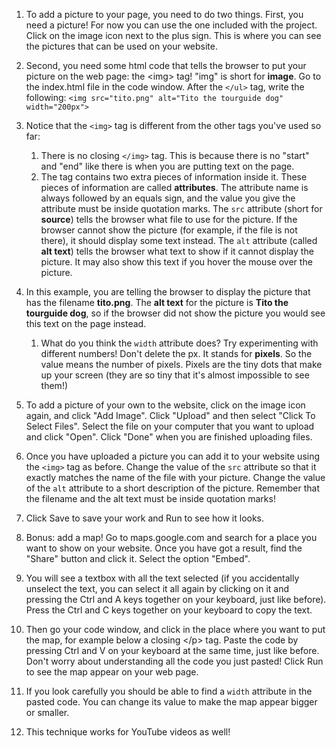 1. To add a picture to your page, you need to do two things. First, you need a picture! For now you can use the one included with the project. Click on the image icon next to the plus sign. This is where you can see the pictures that can be used on your website.
2. Second, you need some html code that tells the browser to put your picture on the web page: the &lt;img&gt; tag! "img" is short for **image**. Go to the index.html file in the code window. After the `</ul>` tag, write the following: `<img src="tito.png" alt="Tito the tourguide dog" width="200px">`
3. Notice that the `<img>` tag is different from the other tags you've used so far: 
   1. There is no closing `</img>` tag. This is because there is no "start" and "end" like there is when you are putting text on the page. 
   2. The tag contains two extra pieces of information inside it. These pieces of information are called **attributes**. The attribute name is always followed by an equals sign, and the value you give the attribute must be inside quotation marks. The `src` attribute \(short for **source**\) tells the browser what file to use for the picture. If the browser cannot show the picture \(for example, if the file is not there\), it should display some text instead. The `alt` attribute \(called **alt text**\) tells the browser what text to show if it cannot display the picture. It may also show this text if you hover the mouse over the picture. 
4. In this example, you are telling the browser to display the picture that has the filename **tito.png**. The **alt text** for the picture is **Tito the tourguide dog**, so if the browser did not show the picture you would see this text on the page instead.
   1. What do you think the `width` attribute does? Try experimenting with different numbers! Don't delete the px. It stands for **pixels**. So the value means the number of pixels. Pixels are the tiny dots that make up your screen \(they are so tiny that it's almost impossible to see them!\)
5. To add a picture of your own to the website, click on the image icon again, and click "Add Image". Click "Upload" and then select "Click To Select Files". Select the file on your computer that you want to upload and click "Open". Click "Done" when you are finished uploading files.
6. Once you have uploaded a picture you can add it to your website using the `<img>` tag as before. Change the value of the `src` attribute so that it exactly matches the name of the file with your picture. Change the value of the `alt` attribute to a short description of the picture. Remember that the filename and the alt text must be inside quotation marks!
7. Click Save to save your work and Run to see how it looks.
8. Bonus: add a map! Go to maps.google.com and search for a place you want to show on your website. Once you have got a result, find the "Share" button and click it. Select the option "Embed".

9. You will see a textbox with all the text selected \(if you accidentally unselect the text, you can select it all again by clicking on it and pressing the Ctrl and A keys together on your keyboard, just like before\). Press the Ctrl and C keys together on your keyboard to copy the text.

10. Then go your code window, and click in the place where you want to put the map, for example below a closing &lt;/p&gt; tag. Paste the code by pressing Ctrl and V on your keyboard at the same time, just like before. Don't worry about understanding all the code you just pasted! Click Run to see the map appear on your web page.

11. If you look carefully you should be able to find a `width` attribute in the pasted code. You can change its value to make the map appear bigger or smaller.

12. This technique works for YouTube videos as well!



